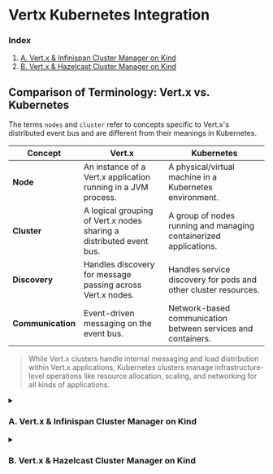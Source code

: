 # Vertx Kubernetes Integration 

### Index 
1. [A. Vert.x & Infinispan Cluster Manager on Kind](#a-vertx--infinispan-cluster-manager-on-kind)
2. [B. Vert.x & Hazelcast Cluster Manager on Kind](#b-vertx--hazelcast-cluster-manager-on-kind)

## Comparison of Terminology: Vert.x vs. Kubernetes 

The terms `nodes` and `cluster` refer to concepts specific to Vert.x's distributed event bus and are different from their meanings in Kubernetes.

| **Concept**       | **Vert.x**                                                                 | **Kubernetes**                                                    |
|--------------------|---------------------------------------------------------------------------|-------------------------------------------------------------------|
| **Node**           | An instance of a Vert.x application running in a JVM process.            | A physical/virtual machine in a Kubernetes environment.           |
| **Cluster**        | A logical grouping of Vert.x nodes sharing a distributed event bus.      | A group of nodes running and managing containerized applications. |
| **Discovery**      | Handles discovery for message passing across Vert.x nodes.              | Handles service discovery for pods and other cluster resources.   |
| **Communication**  | Event-driven messaging on the event bus.                                | Network-based communication between services and containers.      |
> While Vert.x clusters handle internal messaging and load distribution within Vert.x applications, Kubernetes clusters manage infrastructure-level operations like resource allocation, scaling, and networking for all kinds of applications.

<details><summary><h3>A. Vert.x & Infinispan Cluster Manager on Kind</h3></summary>

### 1. Create a Kind Cluster

```bash
cynicdog@cynicdogui-Mac ~ % kind create --name=vertx 
```

### 2. Apply Kubernetes Resources on the Kind Cluster 

Place the resource files in the `k8s` directory of this project repository on the control plane before running the following command.
```bash
root@vertx-control-plane:/# kubectl apply -f ./k8s/*.yml
```

If pods fail to start with messages like `Vert.x Infinispan getting "failed sending discovery request to /228.6.7.8`, enable multicast with:

```bash
sudo route add -net 224.0.0.0/5 127.0.0.1
```

### 3. Port Forward the Service to Local Machine

Run the command below in a separate terminal to forward the service port from the cluster to your local machine.
```bash
cynicdog@cynicdogui-Mac ~ % kubectl port-forward service/frontend 8080:80 
```

### 4. Test EventBus Communication from Pod to Pod with `/hello` Endpoint on the Frontend Service 
```
cynicdog@cynicdogui-Mac ~ % http :8080/hello name=="Vert.x Clustering"
HTTP/1.1 200 OK
content-length: 64

Hello Vert.x Clustering from backend-deployment-79b4c7864d-m8th5
```

</details>

<details><summary><h3>B. Vert.x & Hazelcast Cluster Manager on Kind</h3></summary>

</details>
